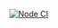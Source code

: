 [![Node CI](https://github.com/mirfan05/ci-node-lab/actions/workflows/ci.yml/badge.svg)](https://github.com/mirfan05/ci-node-lab/actions/workflows/ci.yml)